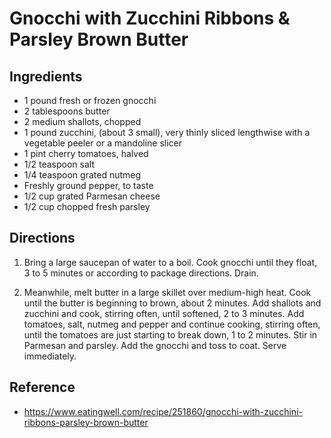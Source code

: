 # Gnocchi with Zucchini Ribbons & Parsley Brown Butter

## Ingredients
* 1 pound fresh or frozen gnocchi
* 2 tablespoons butter
* 2 medium shallots, chopped
* 1 pound zucchini, (about 3 small), very thinly sliced lengthwise with a vegetable peeler or a mandoline slicer
* 1 pint cherry tomatoes, halved
* 1/2 teaspoon salt
* 1/4 teaspoon grated nutmeg
* Freshly ground pepper, to taste
* 1/2 cup grated Parmesan cheese
* 1/2 cup chopped fresh parsley


## Directions
1. Bring a large saucepan of water to a boil. Cook gnocchi until they float, 3 to 5 minutes or according to package directions. Drain.

2. Meanwhile, melt butter in a large skillet over medium-high heat. Cook until the butter is beginning to brown, about 2 minutes. Add shallots and zucchini and cook, stirring often, until softened, 2 to 3 minutes. Add tomatoes, salt, nutmeg and pepper and continue cooking, stirring often, until the tomatoes are just starting to break down, 1 to 2 minutes. Stir in Parmesan and parsley. Add the gnocchi and toss to coat. Serve immediately.

## Reference
* <https://www.eatingwell.com/recipe/251860/gnocchi-with-zucchini-ribbons-parsley-brown-butter>